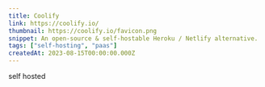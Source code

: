 ```yaml
---
title: Coolify
link: https://coolify.io/
thumbnail: https://coolify.io/favicon.png
snippet: An open-source & self-hostable Heroku / Netlify alternative.
tags: ["self-hosting", "paas"]
createdAt: 2023-08-15T00:00:00.000Z
---
```

self hosted
